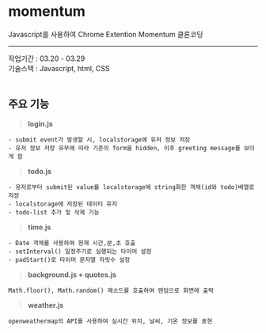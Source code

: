 # momentum
Javascript를 사용하여 Chrome Extention Momentum 클론코딩


--------------------------------------------------------

작업기간 : 03.20 - 03.29<br>
기술스택 : Javascript, html, CSS
<br>
<br>


## 주요 기능

> **login.js**
```
- submit event가 발생할 시, localstorage에 유저 정보 저장
- 유저 정보 저장 유무에 따라 기존의 form을 hidden, 이후 greeting message를 보이게 함
```

> **todo.js**
```
- 유저로부터 submit된 value를 localstorage에 string화한 객체(id와 todo)배열로 저장
- localstorage에 저장된 데이터 유지
- todo-list 추가 및 삭제 기능
```

> **time.js**
```
- Date 객체를 사용하여 현재 시간,분,초 호출
- setInterval() 일정주기로 실행되는 타이머 설정
- padStart()로 타이머 문자열 자릿수 설정
```

> **background.js + quotes.js**
```
Math.floor(), Math.random() 메소드를 호출하여 랜덤으로 화면에 출력
```

> **weather.js**
```
openweathermap의 API를 사용하여 실시간 위치, 날씨, 기온 정보를 표현
```
